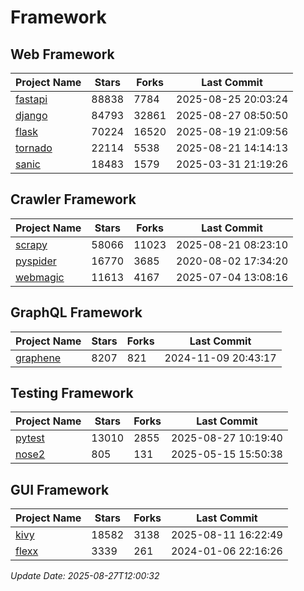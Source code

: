 # Framework

## Web Framework
| Project Name | Stars | Forks | Last Commit |
| ------------ | ----- | ----- | ----------- |
| [fastapi](https://github.com/fastapi/fastapi) | 88838 | 7784 | 2025-08-25 20:03:24 |
| [django](https://github.com/django/django) | 84793 | 32861 | 2025-08-27 08:50:50 |
| [flask](https://github.com/pallets/flask) | 70224 | 16520 | 2025-08-19 21:09:56 |
| [tornado](https://github.com/tornadoweb/tornado) | 22114 | 5538 | 2025-08-21 14:14:13 |
| [sanic](https://github.com/sanic-org/sanic) | 18483 | 1579 | 2025-03-31 21:19:26 |

## Crawler Framework
| Project Name | Stars | Forks | Last Commit |
| ------------ | ----- | ----- | ----------- |
| [scrapy](https://github.com/scrapy/scrapy) | 58066 | 11023 | 2025-08-21 08:23:10 |
| [pyspider](https://github.com/binux/pyspider) | 16770 | 3685 | 2020-08-02 17:34:20 |
| [webmagic](https://github.com/code4craft/webmagic) | 11613 | 4167 | 2025-07-04 13:08:16 |

## GraphQL Framework
| Project Name | Stars | Forks | Last Commit |
| ------------ | ----- | ----- | ----------- |
| [graphene](https://github.com/graphql-python/graphene) | 8207 | 821 | 2024-11-09 20:43:17 |

## Testing Framework
| Project Name | Stars | Forks | Last Commit |
| ------------ | ----- | ----- | ----------- |
| [pytest](https://github.com/pytest-dev/pytest) | 13010 | 2855 | 2025-08-27 10:19:40 |
| [nose2](https://github.com/nose-devs/nose2) | 805 | 131 | 2025-05-15 15:50:38 |

## GUI Framework
| Project Name | Stars | Forks | Last Commit |
| ------------ | ----- | ----- | ----------- |
| [kivy](https://github.com/kivy/kivy) | 18582 | 3138 | 2025-08-11 16:22:49 |
| [flexx](https://github.com/flexxui/flexx) | 3339 | 261 | 2024-01-06 22:16:26 |

*Update Date: 2025-08-27T12:00:32*